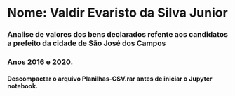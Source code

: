 # Nome: Valdir Evaristo da Silva Junior
### Analise de valores dos bens declarados refente aos candidatos a prefeito da cidade de São José dos Campos
### Anos 2016 e 2020.
#### Descompactar o arquivo Planilhas-CSV.rar antes de iniciar o Jupyter notebook.
